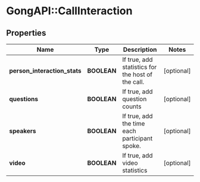 # GongAPI::CallInteraction

## Properties
Name | Type | Description | Notes
------------ | ------------- | ------------- | -------------
**person_interaction_stats** | **BOOLEAN** | If true, add statistics for the host of the call. | [optional] 
**questions** | **BOOLEAN** | If true, add question counts | [optional] 
**speakers** | **BOOLEAN** | If true, add the time each participant spoke. | [optional] 
**video** | **BOOLEAN** | If true, add video statistics | [optional] 

